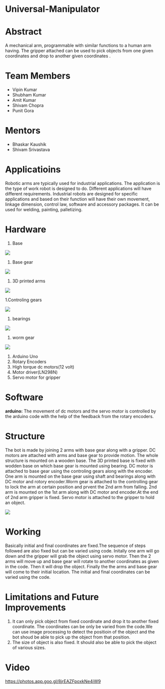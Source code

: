 # Universal-Manipulator
# Abstract

A mechanical arm, programmable with similar functions to a human arm having. The gripper attached can be used to pick objects from one  given coordinates and drop to another given coordinates .

# Team Members
* Vipin Kumar
* Shubham Kumar
* Amit Kumar
* Shivam Chopra
* Punit Gora

# Mentors
* Bhaskar Kaushik
* Shivam Srivastava

# Applicatioins

Robotic arms are typically used for industrial applications. The application is the type of work robot is designed to do.
Different applications will have different requirements. Industrial robots are designed for specific applications and based on their function will have their own movement, linkage dimension, control law, software and accessory packages. It can be used for welding, painting, palletizing.

# Hardware

1. Base
  
<p><div><img src="https://github.com/shubhamsharele/Universal-Manipulator/blob/master/Photos/base.png"></div></p>  
  
1. Base gear
  
<p><div><img src="https://github.com/shubhamsharele/Universal-Manipulator/blob/master/Photos/gear.png"></div></p>  
 
1. 3D printed arms

<p><div><img src="https://github.com/shubhamsharele/Universal-Manipulator/blob/master/Photos/arm.png"></div></p>

1.Controling gears

<p><div><img src="https://github.com/shubhamsharele/Universal-Manipulator/blob/master/Photos/3D-printed-Gear-set-for-prototyping-with-plastic-.jpg"></div></p>

1. bearings

<p><div><img src="https://github.com/shubhamsharele/Universal-Manipulator/blob/master/Photos/24007914_962347590582031_479002411_o.jpg"></div></p>

1. worm gear

<p><div><img src="https://github.com/shubhamsharele/Universal-Manipulator/blob/master/Photos/download.jpg"></div></p>

1. Arduino Uno</li>
1. Rotary Encoders</li>
1. High torque dc motors(12 volt)</li>
1. Motor driver(LN298N)</li>
1. Servo motor for gripper</li>

# Software

<b>arduino:</b>
The movement of dc motors and the servo motor is controlled by the arduino code with the help of the feedback from the rotary encoders.

# Structure
The bot is made by joining 2 arms with base gear along with a gripper. DC motors are attached with arms and base gear to provide  motion. The whole structure is mounted on a wooden base. The 3D printed base is fixed with wodden base on which base gear is mounted using bearing. DC motor is attached to base gear using the controling gears along with the encoder. One arm is mounted on the base gear using shaft and bearings along with DC motor and rotory encoder.Worm gear is attached to the controlling gear to lock the arm at certain position and prvent the 2nd arm from falling. 2nd arm is mounted on the 1st arm along with DC motor and encoder.At the end of 2nd arm gripper is fixed. Servo motor is attached to the gripper to hold an object.

<p><div><img src="https://github.com/shubhamsharele/Universal-Manipulator/blob/master/Photos/DSC_0085.NEF.jpg"></div></p>


# Working
Basically initial and final coordinates are fixed.The sequence of steps followed are also fixed but can be varied using code. Initally one arm will go down and the gripper will grab the object using servo motor. Then the 2 arms will move up and base gear will rotate to another coordinates as given in the code. Then it will drop the object. Finally the the arms and base gear will come to their initial location. The initial and final coordinates can be varied using the code.

# Limitations and Future Improvements
<ol>
<li>It can only pick object from fixed coordinate and drop it to another fixed coordinate. The coordinates can be only be varied from the code.We can use  image processing to detect the positioin of the object and the bot shoud be able to pick up the object from that position.</li>
<li>The size of object is also fixed. It should also be able to pick the object of various sizes.</li> 
</ol>
    
# Video
https://photos.app.goo.gl/8jrEAZFpoxkNe4iW9
